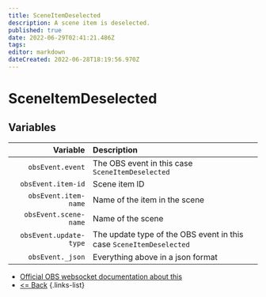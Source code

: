 ```yaml
---
title: SceneItemDeselected
description: A scene item is deselected.
published: true
date: 2022-06-29T02:41:21.486Z
tags:
editor: markdown
dateCreated: 2022-06-28T18:19:56.970Z
---
```


# SceneItemDeselected

## Variables

|               Variable | Description                                                         |
| ----------------------:|:------------------------------------------------------------------- |
|       `obsEvent.event` | The OBS event in this case `SceneItemDeselected`                    |
|     `obsEvent.item-id` | Scene item ID                                                       |
|   `obsEvent.item-name` | Name of the item in the scene                                       |
|  `obsEvent.scene-name` | Name of the scene                                                   |
| `obsEvent.update-type` | The update type of the OBS event in this case `SceneItemDeselected` |
|       `obsEvent._json` | Everything above in a json format                                   |

* [Official OBS websocket documentation about this](https://github.com/obsproject/obs-websocket/blob/4.x-current/docs/generated/protocol.md#sceneitemdeselected)
* [<= Back](/en/Integrations/OBS/Events)
{.links-list}